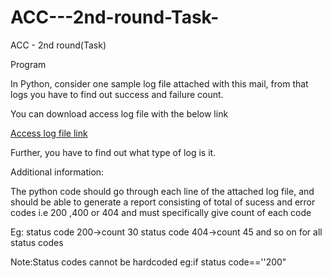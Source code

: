 # ACC---2nd-round-Task-
ACC - 2nd round(Task)


Program 

In Python, consider one sample log file attached with this mail, from that logs you have to find out success and failure count.


You can download access log file with the below link


[Access log file link](https://drive.google.com/file/d/1kYrwSZYGCBuHi8CQA9Sdv8UF-bQrfjhn/view?usp=sharing)

Further, you have to find out what type of log is it.

Additional information:

The python code should go through each line of the attached log file, and should be able to generate a report consisting of total of sucess and error codes i.e 200 ,400 or 404 and must specifically give count of each code

Eg:  status code 200->count 30
       status code 404->count 45
 and so on for all status codes

Note:Status codes cannot be hardcoded
         eg:if status code==''200"
